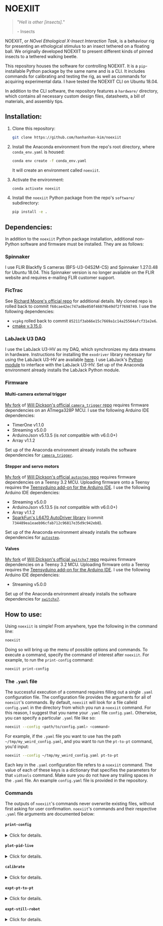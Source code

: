# NOEXIIT
> "*Hell is other [insects].*"
>
> \- Insects

NOEXIIT, or *NOvel Ethological X-Insect Interaction Task*, is a behaviour rig for presenting an ethological stimulus to an insect tethered on a floating ball. We originally developed NOEXIIT to present different kinds of pinned insects to a tethered walking beetle. 

This repository houses the software for controlling NOEXIIT. It is  a `pip`-installable Python package by the same name and is a CLI. It includes commands for calibrating and testing the rig, as well as commands for acquiring experimental data. I have tested the NOEXIIT CLI on Ubuntu 18.04. 

In addition to the CLI software, the repository features a `hardware/` directory, which contains all necessary custom design files, datasheets, a bill of materials, and assembly tips. 

## Installation:

1. Clone this repository:

   ```bash
   git clone https://github.com/hanhanhan-kim/noexiit
   ```

2. Install the Anaconda environment from the repo's root directory, where `conda_env.yaml` is housed:

   ```bash
   conda env create -f conda_env.yaml
   ```

   It will create an environment called `noexiit`.

3. Activate the environment:

   ```bash
   conda activate noexiit
   ```

4. Install the `noexiit` Python package from the repo's `software/` subdirectory:

   ```bash
   pip install -e .
   ```

## Dependencies:

In addition to the `noexiit` Python package installation, additional non-Python software and firmware must be installed. They are as follows:

### Spinnaker 

I use FLIR Blackfly S cameras (BFS-U3-04S2M-CS) and Spinnaker 1.27.0.48 for Ubuntu 18.04. This Spinnaker version is no longer available on the FLIR website and requires e-mailing FLIR customer support.  

### FicTrac

See [Richard Moore's official repo](https://github.com/rjdmoore/fictrac) for additional details. My cloned repo is rolled back to commit `f60cae42ec747ad8e050f46079b49df2f7698749`. I use the following dependencies:

- `vcpkg` rolled back to commit `85211f3ab66e15c7669a1c14a25564afcf31e2e6`. 
- [cmake v.3.15.0](https://github.com/Kitware/CMake/releases/tag/v3.15.0).

### LabJack U3 DAQ

I use the LabJack U3-HV as my DAQ, which synchronizes my data streams in hardware.  Instructions for installing the `exodriver` library necessary for using the LabJack U3-HV are available [here](https://labjack.com/support/software/installers/exodriver).  I use LabJack's [Python module](https://github.com/labjack/LabJackPython) to interface with the LabJack U3-HV. Set up of the Anaconda environment already installs the LabJack Python module.

### Firmware

#### Multi-camera external trigger

[My fork](https://github.com/hanhanhan-kim/autostep) of [Will Dickson's official `camera_trigger` repo](https://github.com/willdickson/camera_trigger) requires firmware dependencies on an ATmega328P MCU. I use the following Arduino IDE dependencies:

- TimerOne v1.1.0
- Streaming v5.0.0
- ArduinoJson v5.13.5 (is _not_ compatible with v6.0.0+)
- Array v1.1.2 

Set up of the Anaconda environment already installs the software dependencies for [`camera_trigger`](https://github.com/hanhanhan-kim/autostep).

#### Stepper and servo motors

[My fork](https://github.com/hanhanhan-kim/autostep) of [Will Dickson's official `autostep` repo](https://github.com/willdickson/autostep) requires firmware dependencies on a Teensy 3.2 MCU. Uploading firmware onto a Teensy requires the [Teensyduino add-on for the Arduino IDE](https://www.pjrc.com/teensy/teensyduino.html). I use the following Arduino IDE dependencies:

- Streaming v5.0.0
- ArduinoJson v5.13.5 (is _not_ compatible with v6.0.0+)
- Array v1.1.2
- [SparkFun's L6470 AutoDriver library](https://github.com/sparkfun/L6470-AutoDriver/tree/master/Libraries/Arduino) (commit `734489ea1eaeb96cfab712c96817e35d9c942eb8`).

Set up of the Anaconda environment already installs the software dependencies for [`autostep`](https://github.com/hanhanhan-kim/autostep).

#### Valves

[My fork](https://github.com/hanhanhan-kim/switchx7) of [Will Dickson's official `switchx7` repo](https://github.com/willdickson/switchx7) requires firmware dependencies on a Teensy 3.2 MCU. Uploading firmware onto a Teensy requires the [Teensyduino add-on for the Arduino IDE](https://www.pjrc.com/teensy/teensyduino.html). I use the following Arduino IDE dependencies:

- Streaming v5.0.0

Set up of the Anaconda environment already installs the software dependencies for [`switchx7`](https://github.com/hanhanhan-kim/switchx7).

## How to use:

Using `noexiit` is simple! From anywhere, type the following in the command line:

```bash
noexiit
```

Doing so will bring up the menu of possible options and commands. To execute a command, specify the command of interest after `noexiit`. For example, to run the `print-config` command:

```bash
noexiit print-config
```

### The `.yaml` file

The successful execution of a command requires filling out a single `.yaml` configuration file. The configuration file provides the arguments for all of `noexiit`'s commands. By default, `noexiit` will look for a file calleld `config.yaml` in the directory from which you run a `noexiit` command. For this reason, I suggest that you name your `.yaml` file `config.yaml`. Otherwise, you can specify a particular `.yaml` file like so:

```bash
noexiit --config <path/to/config.yaml> <command>
```

For example, if the `.yaml` file you want to use has the path `~/tmp/my_weird_config.yaml`, and you want to run the `pt-to-pt` command, you'd input:

```bash
noexiit --config ~/tmp/my_weird_config.yaml pt-to-pt
```

Each key in the `.yaml` configuration file refers to a `noexiit` command. The value of each of these keys is a dictionary that specifies the parameters for that `vidtools` command. Make sure you do not have any trailing spaces in the `.yaml` file. An example `config.yaml` file is provided in the repository. 

### Commands

The outputs of `noexiit`'s commands never overwrite existing files, without first asking for user confirmation. `noexiit`'s commands and their respective `.yaml` file arguments are documented below:

#### `print-config`

<details><summary> Click for details. </summary>
<br>

This command prints the contents of the `.yaml` configuration file. It does not have any `.yaml` parameters.
</details>


#### `plot-pid-live`

<details><summary> Click for details. </summary>
<br>

This command plots and saves to a `.csv`, in real time, the voltage readings of the photo-ionization detector (PID). It assumes that the PID is connected to the **AIN 7** (low-voltage FIO) pin of the LabJack U3-HV . It uses a 'command and response' protocol, instead of a 'streaming' protocol. This command is useful for troubleshooting the PID, and is not recommended for experimental data acquisition. It does not have any `.yaml` parameters. 
</details>


#### `calibrate`

<details><summary> Click for details. </summary>
<br>

This command calibrates the linear servo's behaviour. It sets the servo's maximum extension angle to avoid crashes and overshoots, based on visual inspection. The servo can rotate around the rig's spherical treadmill, while being held at the set max extension angle. This function is useful for preparing closed-loop experiments. This command can also configure the acquired experimental data to a specific directory. Importantly, this command does not require the user to update the `config.yaml` file beforehand. Rather, the command updates the configuration file based on 'real-time' user inputs. Alternatively, this command does not need to be run, and the `config.yaml` file can be manually modified. This command's `.yaml` parameters are:

- `max_ext` (float): The max extension value of the linear servo(s). Must be a value between 0.0 and 180.0, inclusive. Running the `calibrate` command will automatically update this value.

- `output_dir` (string): The path to the directory where acquired data will be saved. Running the `calibrate` command can automatically update this value.
</details>


#### `expt-pt-to-pt`

<details><summary> Click for details. </summary>
<br>

This command moves the tethered stimulus to each angular position in a list of specified positions. Upon arriving at a position, the command extends the tethered stimulus for a fixed duration. Then retracts the tethered stimulus for a fixed duration. Streams data during motor movements. Events happen in the following order:

Initialization (homing, etc.)
│
├── Gets DAQ stuff
├── Gets motors' positions
├── Starts cam trigger
├── Starts motors
│
├── Finishes motors or duration
├── Stops cam trigger
├── Stops getting motors' positions
└── Stops getting DAQ stuff

Events happen in the above order even when the command is interrupted (ctrl + c).

"DAQ stuff" refers to the PID data and the frame counter. Motor position sets and gets happen in a different process from DAQ gets, in order to achieve maximum frequencies. 

This command's `.yaml` parameters are: 

- `duration` (float or `null`): Duration (secs) of the synchronized multi-cam video recordings. If set to `null`, will record until the motor sequence has finished. If using BIAS, the user MUST match this argument to the BIAS recordings' set duration. 

- `poke_speed` (integer): A scalar speed factor for the tethered stimulus' extension and retraction. Must be positive. 10 is the fastest. Higher values are slower. 

- `ext_wait_time` (float): Duration (secs) for which the tethered stimulus is extended at each set angular position. 

- `retr_wait_time` (float): Duration (secs) for which the tethered stimulus is retracted at each set angular position. 

- `extension` (float or `null`): The maximum linear servo extension angle. If `null`, will inherit the value from the `calibrate` parameter in the `config.yaml` file. 
</details>


#### `expt-still-robot`

<details><summary> Click for details. </summary>
<br>

This command moves the tethered stimulus at 1) an angular velocity opposite in direction, and adjustable in magnitude, to the animal on the ball (stepper motor), and 2) to some distance away or towards the animal on the ball, given the tethered  stimulus' angular position (linear servo). The idea is to mimic a stationary  stimulus in a flat planar world. The animal turning right and away from a stimulus in front of it, in the planar world, is equivalent to the stimulus turning left and retracting away from the animal, in the on-a-ball world. This command demonstrates the closed-loop capabilities of NOEXIIT.

It assumes an ATMega328P-based camera trigger, even if as of 2021/10/25, this command operates only a single camera. 

This command's `.yaml` parameters are:

- `duration` (float): Duration (secs) of the closed-loop acquisition mode. 

- `k_stepper` (float): Gain term for modifying the significance of the animal's turns. A value of 1 means that when the animal turns theta degrees, the stimulus also rotates theta degrees, but in the opposite direction. A value less than 1 means that when the animal rotates theta degrees, the stimulus rotates less than theta degrees by a factor of `k_stepper`, and in the opposite direction. In this way, the animal's actions are 'less significant' than they normally are. A value greater than 1 means that when the animal rotates theta degrees, the stimulus rotates more than theta degrees by a factor of `k_stepper`, and in the opposite direction. In this way, the animal's actions are 'more significant' than they normally are. 

- `ball_radius` (float): Radius of the spherical treadmill, in mm. 
</details>